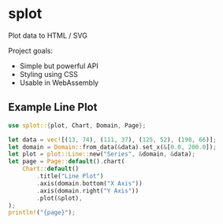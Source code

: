 # splot

Plot data to HTML / SVG

Project goals:

- Simple but powerful API
- Styling using CSS
- Usable in WebAssembly

## Example Line Plot

```rust
use splot::{plot, Chart, Domain, Page};

let data = vec![(13, 74), (111, 37), (125, 52), (190, 66)];
let domain = Domain::from_data(&data).set_x(&[0.0, 200.0]);
let plot = plot::Line::new("Series", &domain, &data);
let page = Page::default().chart(
    Chart::default()
        .title("Line Plot")
        .axis(domain.bottom("X Axis"))
        .axis(domain.right("Y Axis"))
        .plot(&plot),
);
println!("{page}");
```
